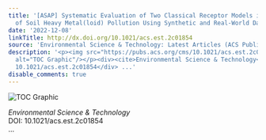 ```yaml
---
title: '[ASAP] Systematic Evaluation of Two Classical Receptor Models in Source Apportionment
  of Soil Heavy Metal(loid) Pollution Using Synthetic and Real-World Datasets'
date: '2022-12-08'
linkTitle: http://dx.doi.org/10.1021/acs.est.2c01854
source: 'Environmental Science & Technology: Latest Articles (ACS Publications)'
description: '<p><img src="https://pubs.acs.org/cms/10.1021/acs.est.2c01854/asset/images/medium/es2c01854_0008.gif"
  alt="TOC Graphic"/></p><div><cite>Environmental Science & Technology</cite></div><div>DOI:
  10.1021/acs.est.2c01854</div> ...'
disable_comments: true
---
```

<p><img src="https://pubs.acs.org/cms/10.1021/acs.est.2c01854/asset/images/medium/es2c01854_0008.gif" alt="TOC Graphic"/></p><div><cite>Environmental Science & Technology</cite></div><div>DOI: 10.1021/acs.est.2c01854</div> ...